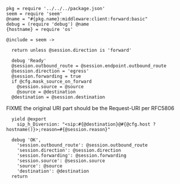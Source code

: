     pkg = require '../../../package.json'
    seem = require 'seem'
    @name = "#{pkg.name}:middleware:client:forward:basic"
    debug = (require 'debug') @name
    {hostname} = require 'os'

    @include = seem ->

      return unless @session.direction is 'forward'

      debug 'Ready'
      @session.outbound_route = @session.endpoint.outbound_route
      @session.direction = 'egress'
      @session.forwarding = true
      if @cfg.mask_source_on_forward
        @session.source = @source
        @source = @destination
      @destination = @session.destination

FIXME the original URI part should be the Request-URI per RFC5806

      yield @export
        sip_h_Diversion: "<sip:#{@destination}@#{@cfg.host ? hostname()}>;reason=#{@session.reason}"

      debug 'OK',
        'session.outbound_route': @session.outbound_route
        'session.direction': @session.direction
        'session.forwarding': @session.forwarding
        'session.source': @session.source
        'source': @source
        'destination': @destination
      return

